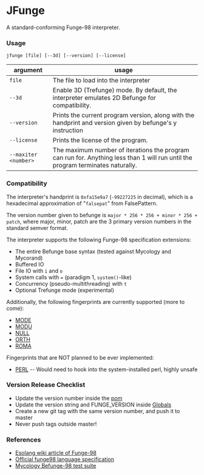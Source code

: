 # JFunge

A standard-conforming Funge-98 interpreter.

### Usage

`jfunge [file] [--3d] [--version] [--license]`

| argument             | usage                                                                                                                           |
|----------------------|---------------------------------------------------------------------------------------------------------------------------------|
| `file`               | The file to load into the interpreter                                                                                           |
| `--3d`               | Enable 3D (Trefunge) mode. By default, the interpreter emulates 2D Befunge for compatibility.                                   |
| `--version`          | Prints the current program version, along with the handprint and version given by befunge's y instruction                       |
| `--license`          | Prints the license of the program.                                                                                              |
| `--maxiter <number>` | The maximum number of iterations the program can run for. Anything less than 1 will run until the program terminates naturally. |

### Compatibility

The interpreter's handprint is `0xfa15e9a7` (`-99227225` in decimal), which is a hexadecimal approximation of "`falsepat`" from FalsePattern.

The version number given to befunge is `major * 256 * 256 + minor * 256 + patch`, where major, minor, patch are the 3
primary version numbers in the standard semver format.

The interpreter supports the following Funge-98 specification extensions:
- The entire Befunge base syntax (tested against Mycology and Mycorand)
- Buffered IO
- File IO with `i` and `o`
- System calls with `=` (paradigm 1, `system()`-like)
- Concurrency (pseudo-multithreading) with `t`
- Optional Trefunge mode (experimental)

Additionally, the following fingerprints are currently supported (more to come):
- [MODE](./docs/catseye/library/MODE.markdown)
- [MODU](./docs/catseye/library/MODU.markdown)
- [NULL](./docs/catseye/library/NULL.markdown)
- [ORTH](./docs/catseye/library/ORTH.markdown)
- [ROMA](./docs/catseye/library/ROMA.markdown)

Fingerprints that are NOT planned to be ever implemented:
- [PERL](./docs/catseye/library/PERL.markdown) -- Would need to hook into the system-installed perl, highly unsafe


### Version Release Checklist
- Update the version number inside the [pom](./pom.xml)
- Update the version string and FUNGE_VERSION inside [Globals](./src/main/java/com/falsepattern/jfunge/Globals.java)
- Create a new git tag with the same version number, and push it to master
- Never push tags outside master!

### References

- [Esolang wiki article of Funge-98](https://esolangs.org/wiki/Funge-98)
- [Official funge98 language specification](./docs/catseye/doc/funge98.markdown)
- [Mycology Befunge-98 test suite](https://github.com/Deewiant/Mycology)
